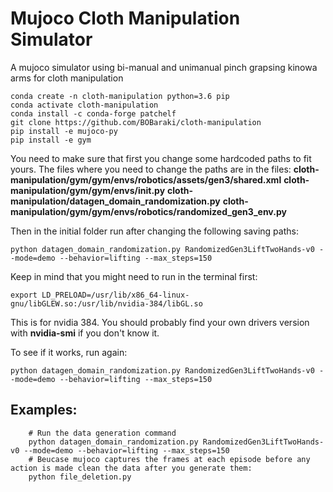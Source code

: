 # Mujoco Cloth Manipulation Simulator
A mujoco simulator using bi-manual and unimanual pinch grapsing kinowa arms for cloth manipulation

```
conda create -n cloth-manipulation python=3.6 pip
conda activate cloth-manipulation
conda install -c conda-forge patchelf
git clone https://github.com/BOBaraki/cloth-manipulation
pip install -e mujoco-py
pip install -e gym
```

You need to make sure that first you change some hardcoded paths to fit yours.
The files where you need to change the paths are in the files:
**cloth-manipulation/gym/gym/envs/robotics/assets/gen3/shared.xml**
**cloth-manipulation/gym/gym/envs/__init__.py**
**cloth-manipulation/datagen_domain_randomization.py**
**cloth-manipulation/gym/gym/envs/robotics/randomized_gen3_env.py**


Then in the initial folder run after changing the following saving paths:
```
python datagen_domain_randomization.py RandomizedGen3LiftTwoHands-v0 --mode=demo --behavior=lifting --max_steps=150
```
Keep in mind that you might need to run in the terminal first:
```
export LD_PRELOAD=/usr/lib/x86_64-linux-gnu/libGLEW.so:/usr/lib/nvidia-384/libGL.so
```
This is for nvidia 384. You should probably find your own drivers version with **nvidia-smi** if you don't know it.

To see if it works, run again: 

```
python datagen_domain_randomization.py RandomizedGen3LiftTwoHands-v0 --mode=demo --behavior=lifting --max_steps=150
```
## Examples:
```
    # Run the data generation command 
    python datagen_domain_randomization.py RandomizedGen3LiftTwoHands-v0 --mode=demo --behavior=lifting --max_steps=150
    # Beucase mujoco captures the frames at each episode before any action is made clean the data after you generate them:
    python file_deletion.py 
```
